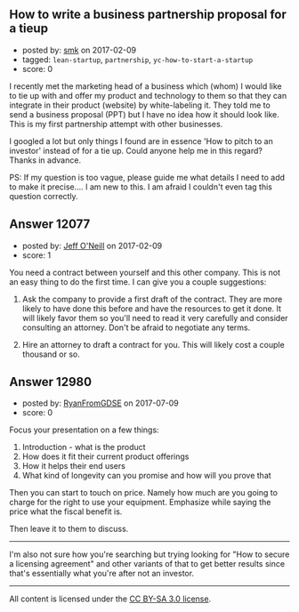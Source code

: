 ## How to write a business partnership proposal for a tieup

- posted by: [smk](https://stackexchange.com/users/5289775/smk) on 2017-02-09
- tagged: `lean-startup`, `partnership`, `yc-how-to-start-a-startup`
- score: 0

I recently met the marketing head of a business which (whom) I would like to tie up with and offer my product and technology to them so that they can integrate in their product (website) by white-labeling it. They told me to send a business proposal (PPT) but I have no idea how it should look like. This is my first partnership attempt with other businesses. 

I googled a lot but only things I found are in essence 'How to pitch to an investor' instead of for a tie up.
Could anyone help me in this regard? Thanks in advance. 

PS: If my question is too vague, please guide me what details I need to add to make it precise.... I am new to this. I am afraid I couldn't even tag this question correctly.


## Answer 12077

- posted by: [Jeff O'Neill](https://stackexchange.com/users/46273/jeff-o-neill) on 2017-02-09
- score: 1

You need a contract between yourself and this other company.  This is not an easy thing to do the first time.  I can give you a couple suggestions:

 1. Ask the company to provide a first draft of the contract.  They are more likely to have done this before and have the resources to get it done.  It will likely favor them so you'll need to read it very carefully and consider consulting an attorney.  Don't be afraid to negotiate any terms.

 2. Hire an attorney to draft a contract for you.  This will likely cost a couple thousand or so.



## Answer 12980

- posted by: [RyanFromGDSE](https://stackexchange.com/users/918629/ryanfromgdse) on 2017-07-09
- score: 0

Focus your presentation on a few things:

1. Introduction - what is the product
2. How does it fit their current product offerings
3. How it helps their end users
4. What kind of longevity can you promise and how will you prove that

Then you can start to touch on price. Namely how much are you going to charge for the right to use your equipment. Emphasize while saying the price what the fiscal benefit is.

Then leave it to them to discuss.

----

I'm also not sure how you're searching but trying looking for "How to secure a licensing agreement" and other variants of that to get better results since that's essentially what you're after not an investor.



---

All content is licensed under the [CC BY-SA 3.0 license](https://creativecommons.org/licenses/by-sa/3.0/).
